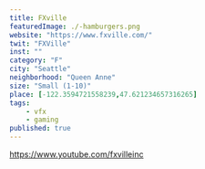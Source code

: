 ```yaml
---
title: FXville
featuredImage: ./-hamburgers.png
website: "https://www.fxville.com/"
twit: "FXVille"
inst: ""
category: "F"
city: "Seattle"
neighborhood: "Queen Anne"
size: "Small (1-10)"
place: [-122.3594721558239,47.621234657316265]
tags:
    - vfx
    - gaming
published: true
---
```


https://www.youtube.com/fxvilleinc
